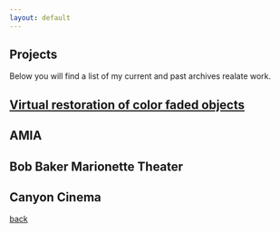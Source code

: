 ```yaml
---
layout: default
---
```


## Projects

Below you will find a list of my current and past archives realate work.

## [Virtual restoration of color faded objects](./virtual-restoration-of-color-faded-objects.html)




## AMIA

## Bob Baker Marionette Theater

## Canyon Cinema



[back](./projects)

